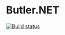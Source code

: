 # Butler.NET
[![Build status](https://ci.appveyor.com/api/projects/status/1lamj754x82quvs5/branch/master?svg=true)](https://ci.appveyor.com/project/bingzer/butler-net/branch/master)
